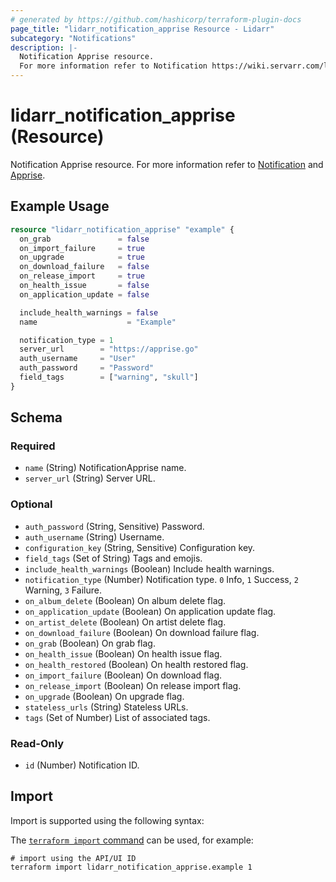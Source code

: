 ```yaml
---
# generated by https://github.com/hashicorp/terraform-plugin-docs
page_title: "lidarr_notification_apprise Resource - Lidarr"
subcategory: "Notifications"
description: |-
  Notification Apprise resource.
  For more information refer to Notification https://wiki.servarr.com/lidarr/settings#connect and Apprise https://wiki.servarr.com/lidarr/supported#apprise.
---
```


# lidarr_notification_apprise (Resource)

<!-- subcategory:Notifications -->
Notification Apprise resource.
For more information refer to [Notification](https://wiki.servarr.com/lidarr/settings#connect) and [Apprise](https://wiki.servarr.com/lidarr/supported#apprise).

## Example Usage

```terraform
resource "lidarr_notification_apprise" "example" {
  on_grab               = false
  on_import_failure     = true
  on_upgrade            = true
  on_download_failure   = false
  on_release_import     = true
  on_health_issue       = false
  on_application_update = false

  include_health_warnings = false
  name                    = "Example"

  notification_type = 1
  server_url        = "https://apprise.go"
  auth_username     = "User"
  auth_password     = "Password"
  field_tags        = ["warning", "skull"]
}
```

<!-- schema generated by tfplugindocs -->
## Schema

### Required

- `name` (String) NotificationApprise name.
- `server_url` (String) Server URL.

### Optional

- `auth_password` (String, Sensitive) Password.
- `auth_username` (String) Username.
- `configuration_key` (String, Sensitive) Configuration key.
- `field_tags` (Set of String) Tags and emojis.
- `include_health_warnings` (Boolean) Include health warnings.
- `notification_type` (Number) Notification type. `0` Info, `1` Success, `2` Warning, `3` Failure.
- `on_album_delete` (Boolean) On album delete flag.
- `on_application_update` (Boolean) On application update flag.
- `on_artist_delete` (Boolean) On artist delete flag.
- `on_download_failure` (Boolean) On download failure flag.
- `on_grab` (Boolean) On grab flag.
- `on_health_issue` (Boolean) On health issue flag.
- `on_health_restored` (Boolean) On health restored flag.
- `on_import_failure` (Boolean) On download flag.
- `on_release_import` (Boolean) On release import flag.
- `on_upgrade` (Boolean) On upgrade flag.
- `stateless_urls` (String) Stateless URLs.
- `tags` (Set of Number) List of associated tags.

### Read-Only

- `id` (Number) Notification ID.

## Import

Import is supported using the following syntax:

The [`terraform import` command](https://developer.hashicorp.com/terraform/cli/commands/import) can be used, for example:

```shell
# import using the API/UI ID
terraform import lidarr_notification_apprise.example 1
```
